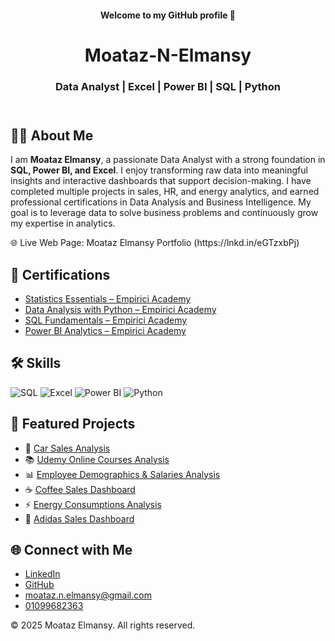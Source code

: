 
<header>
    <h4> Welcome to my GitHub profile 👋 </h4>
    <h1>Moataz-N-Elmansy</h1>
    <h3> Data Analyst | Excel | Power BI | SQL | Python </h3>
</header>

<section>
    <h2>👨‍💻 About Me</h2>
  <p>
        I am <strong>Moataz Elmansy</strong>, a passionate Data Analyst with a strong foundation in 
        <strong>SQL, Power BI, and Excel</strong>. I enjoy transforming raw data into meaningful insights 
        and interactive dashboards that support decision-making.  
        I have completed multiple projects in sales, HR, and energy analytics, and earned professional certifications 
        in Data Analysis and Business Intelligence.  
        My goal is to leverage data to solve business problems and continuously grow my expertise in analytics.
    </p>
    🌐 Live Web Page: Moataz Elmansy Portfolio
(https://lnkd.in/eGTzxbPj) 
</section>


<section>
  <h2>📜 Certifications</h2>
  <ul>
    <li><i class="fas fa-award icon"></i><a href="https://badgr.com/public/assertions/pETAglkTQUyJaBiPp_wv6A?identity" target="_blank">Statistics Essentials – Empirici Academy</a></li>
    <li><i class="fas fa-award icon"></i><a href="https://badgr.com/public/assertions/UTUKrp_oQ7akO7psmYvLbg?identity" target="_blank">Data Analysis with Python – Empirici Academy</a></li>
    <li><i class="fas fa-award icon"></i><a href="https://badgr.com/public/assertions/RaPS_xsbSwmimHF_qbfMOQ?identity" target="_blank">SQL Fundamentals – Empirici Academy</a></li>
    <li><i class="fas fa-award icon"></i><a href="https://badgr.com/public/assertions/hen3Y3yUTBOjl7jbK-9uFA?identity" target="_blank">Power BI Analytics – Empirici Academy</a></li>
  
  </ul>
</section>



<section class="skills">
  <h2>🛠️ Skills</h2>
  <div>
    <img src="https://img.shields.io/badge/-SQL-336791?style=for-the-badge&logo=postgresql&logoColor=white" alt="SQL">
    <img src="https://img.shields.io/badge/-Excel-217346?style=for-the-badge&logo=microsoft-excel&logoColor=white" alt="Excel">
    <img src="https://img.shields.io/badge/-PowerBI-F2C811?style=for-the-badge&logo=powerbi&logoColor=black" alt="Power BI">
    <img src="https://img.shields.io/badge/-Python-3776AB?style=for-the-badge&logo=python&logoColor=white" alt="Python">
  </div>
</section>


<section>
    <h2>📂 Featured Projects</h2>
    <ul>
         <li>🚗 <a href="https://github.com/moataz-n-elmansy/Car-Sales-Analysis" target="_blank">Car Sales Analysis</a></li> 
         <li>📚 <a href="https://github.com/moataz-n-elmansy/Udemy-Online-Courses" target="_blank">Udemy Online Courses Analysis</a></li>
        <li>📊 <a href="https://github.com/moataz-n-elmansy/Employee-Demographics-Salaries" target="_blank">Employee Demographics & Salaries Analysis</a></li>
        <li>☕ <a href="https://github.com/moataz-n-elmansy/Coffee-sales" target="_blank">Coffee Sales Dashboard</a></li>
        <li>⚡ <a href="https://github.com/moataz-n-elmansy/Energy-Consumptions-" target="_blank">Energy Consumptions Analysis</a></li>
        <li>👟 <a href="https://github.com/moataz-n-elmansy/Adidas-sales" target="_blank">Adidas Sales Dashboard</a></li>
    </ul>
</section>

<section>
    <h2>🌐 Connect with Me</h2>
    <ul>
        <li><i class="fab fa-linkedin icon"></i><a href="https://linkedin.com/in/moataz-n-elmansy" target="_blank">LinkedIn</a></li>
        <li><i class="fab fa-github icon"></i><a href="https://github.com/moataz-n-elmansy" target="_blank">GitHub</a></li>
        <li><i class="fas fa-envelope icon"></i><a href="mailto:moataz.n.elmansy@gmail.com">moataz.n.elmansy@gmail.com</a></li>
        <li><i class="fas fa-phone icon"></i><a href="tel:01099682363">01099682363</a></li>
    </ul>
</section>

<footer>
    &copy; 2025 Moataz Elmansy. All rights reserved.
</footer>

</body>
</html>
